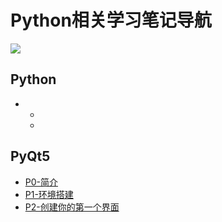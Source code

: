 # Python相关学习笔记导航
![](https://mmbiz.qpic.cn/mmbiz_jpg/Vr3P7eyoibzESCuUAic6cl3glEgtv2XKXbybYREgG30YjWiaWkVh1xr9GxuwOBoAibbpINpGIFd9aSKcSrH9YSibniag/0?wx_fmt=jpeg)
## Python
- - 
  -

## PyQt5
- [P0-简介]()
- [P1-环境搭建]()
- [P2-创建你的第一个界面](0)